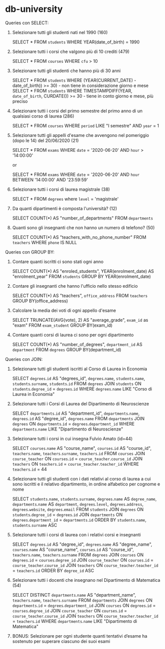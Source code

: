 # db-university


Queries con SELECT:

1. Selezionare tutti gli studenti nati nel 1990 (160)

    SELECT * FROM `students` WHERE YEAR(date_of_birth) = 1990

2. Selezionare tutti i corsi che valgono più di 10 crediti (479)

    SELECT * FROM `courses` WHERE `cfu` > 10


3. Selezionare tutti gli studenti che hanno più di 30 anni

    SELECT * FROM `students` WHERE (YEAR(CURRENT_DATE) - date_of_birth)) >= 30)         - non tiene in considerazione giorno e mese
    SELECT * FROM `students` WHERE TIMESTAMPDIFF(YEAR, `date_of_birth`, CURDATE()) >= 30           - tiene in conto giorno e mese, più preciso


4. Selezionare tutti i corsi del primo semestre del primo anno di un qualsiasi corso di
laurea (286)

    SELECT * FROM `courses` WHERE `period` LIKE "I semestre" AND `year` = 1

5. Selezionare tutti gli appelli d'esame che avvengono nel pomeriggio (dopo le 14) del
20/06/2020 (21)

    SELECT * FROM `exams` WHERE `date` = '2020-06-20' AND `hour` > '14:00:00'

    or

    SELECT * FROM `exams` WHERE `date` = '2020-06-20' AND `hour` BETWEEN '14:00:00' AND '23:59:59'

6. Selezionare tutti i corsi di laurea magistrale (38)

    SELECT * FROM `degrees` where `level` = 'magistrale'

7. Da quanti dipartimenti è composta l'università? (12)

    SELECT COUNT(*) AS "number_of_departments" FROM `departments`

8. Quanti sono gli insegnanti che non hanno un numero di telefono? (50)

    SELECT COUNT(*) AS "teachers_with_no_phone_number" FROM `teachers` WHERE `phone` IS NULL


Queries con GROUP BY:

1. Contare quanti iscritti ci sono stati ogni anno

    SELECT COUNT(*) AS "enroled_students", YEAR(enrolment_date) AS "enrolment_year" FROM `students` GROUP BY YEAR(enrolment_date)

2. Contare gli insegnanti che hanno l'ufficio nello stesso edificio

    SELECT COUNT(*) AS "teachers", `office_address` FROM `teachers` GROUP BY(office_address)

3. Calcolare la media dei voti di ogni appello d'esame

    SELECT TRUNCATE(AVG(vote), 2) AS "average_grade", `exam_id` as "exam" FROM `exam_student` GROUP BY(exam_id)

4. Contare quanti corsi di laurea ci sono per ogni dipartimento

    SELECT COUNT(*) AS "number_of_degrees", `department_id` AS `department` FROM `degrees` GROUP BY(department_id)





Queries con JOIN:

1. Selezionare tutti gli studenti iscritti al Corso di Laurea in Economia

    SELECT `degrees`.`id` AS "degrees_id", `degrees`.`name`, `students`.`name`, `students`.`surname`, `students`.`id` FROM `degrees` JOIN `students` ON `students`.`degree_id` = `degrees`.`id` WHERE `degrees`.`name` LIKE "Corso di Laurea in Economia"

2. Selezionare tutti i Corsi di Laurea del Dipartimento di Neuroscienze

    SELECT `departments`.`id` AS "department_id", `departments`.`name`, `degrees`.`id` AS "degree_id", `degrees`.`name` FROM `departments` JOIN `degrees` ON `departments`.`id` = `degrees`.`department_id` WHERE `departments`.`name` LIKE "Dipartimento di Neuroscienze"

3. Selezionare tutti i corsi in cui insegna Fulvio Amato (id=44)

    SELECT `courses`.`name` AS "course_name", `courses`.`id` AS "course_id", `teachers`.`name`, `teachers`.`surname`, `teachers`.`id` FROM `courses` JOIN `course_teacher` ON `courses`.`id` = `course_teacher`.`course_id` JOIN `teachers` ON `teachers`.`id` = `course_teacher`.`teacher_id` WHERE `teachers`.`id` = 44

4. Selezionare tutti gli studenti con i dati relativi al corso di laurea a cui sono iscritti e il
relativo dipartimento, in ordine alfabetico per cognome e nome

    SELECT `students`.`name`, `students`.`surname`, `degrees`.`name` AS `degree_name`, `departments`.`name` AS `department`, `degrees`.`level`, `degrees`.`address`, `degrees`.`website`, `degrees`.`email` FROM `students` JOIN `degrees` ON `students`.`degree_id` = `degrees`.`id` JOIN `departments` ON `degrees`.`department_id` = `departments`.`id` ORDER BY `students`.`name`, `students`.`surname` ASC

5. Selezionare tutti i corsi di laurea con i relativi corsi e insegnanti

    SELECT `degrees`.`id` AS "degree_id", `degrees`.`name` AS "degree_name", `courses`.`name` AS "course_name", `courses`.`id` AS "course_id", `teachers`.`name`, `teachers`.`surname` FROM `degrees` JOIN `courses` ON `degrees`.`id` = `courses`.`degree_id` JOIN `course_teacher` ON `courses`.`id` = `course_teacher`.`course_id` JOIN `teachers` ON `course_teacher`.`teacher_id` = `teachers`.`id` ORDER BY `degree_id` ASC


6. Selezionare tutti i docenti che insegnano nel Dipartimento di Matematica (54)

    SELECT DISTINCT `departments`.`name` AS "department_name", `teachers`.`name`, `teachers`.`surname` FROM `departments` JOIN `degrees` ON `departments`.`id` = `degrees`.`department_id` JOIN `courses` ON `degrees`.`id` = `courses`.`degree_id` JOIN `course_teacher` ON `courses`.`id` = `course_teacher`.`course_id` JOIN `teachers` ON `course_teacher`.`teacher_id` = `teachers`.`id` WHERE `departments`.`name` LIKE "Dipartimento di Matematica"


7. BONUS: Selezionare per ogni studente quanti tentativi d’esame ha sostenuto per
superare ciascuno dei suoi esami
